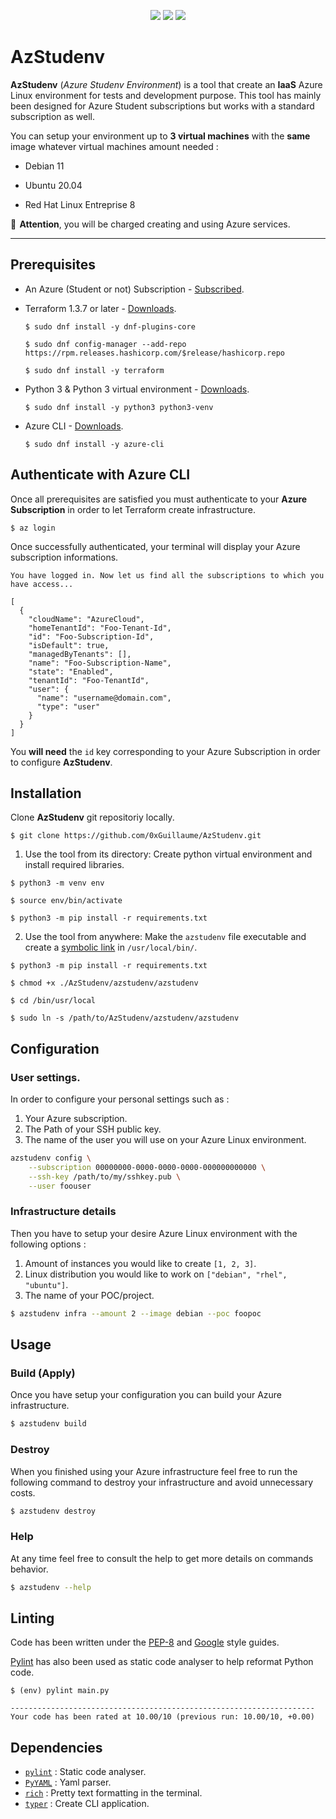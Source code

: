 <p align="center">
    <img src="https://img.shields.io/badge/microsoft%20azure-0089D6?style=for-the-badge&logo=microsoft-azure&logoColor=white"/>
    <img src="https://img.shields.io/badge/Terraform-7B42BC?style=for-the-badge&logo=terraform&logoColor=white"/>
    <img src="https://img.shields.io/badge/Python-FFD43B?style=for-the-badge&logo=python&logoColor=blue"/>
</p>


# AzStudenv

**AzStudenv** (_Azure Studenv Environment_) is a tool that create an **IaaS** Azure Linux environment for tests and development purpose. This tool has mainly been designed for Azure Student subscriptions but works with a standard subscription as well. 

You can setup your environment up to **3 virtual machines** with the **same** image whatever virtual machines amount needed :

- Debian 11

- Ubuntu 20.04

- Red Hat Linux Entreprise 8

📢  **Attention**, you will be charged creating and using Azure services.

---


## Prerequisites

- An Azure (Student or not) Subscription - [Subscribed](https://azure.microsoft.com/en-us/free/). 

- Terraform 1.3.7 or later - [Downloads](https://developer.hashicorp.com/terraform/downloads).
    ```shell
    $ sudo dnf install -y dnf-plugins-core

    $ sudo dnf config-manager --add-repo https://rpm.releases.hashicorp.com/$release/hashicorp.repo

    $ sudo dnf install -y terraform
    ```

- Python 3 & Python 3 virtual environment - [Downloads](https://www.python.org/downloads/).
    ```shell
    $ sudo dnf install -y python3 python3-venv
    ```

- Azure CLI - [Downloads](https://learn.microsoft.com/en-us/cli/azure/install-azure-cli).
    ```shell
    $ sudo dnf install -y azure-cli
    ```


## Authenticate with Azure CLI

Once all prerequisites are satisfied you must authenticate to your **Azure Subscription** in order to let Terraform create infrastructure.

```shell
$ az login
```

Once successfully authenticated, your terminal will display your Azure subscription informations.

```shell
You have logged in. Now let us find all the subscriptions to which you have access...

[
  {
    "cloudName": "AzureCloud",
    "homeTenantId": "Foo-Tenant-Id",
    "id": "Foo-Subscription-Id",
    "isDefault": true,
    "managedByTenants": [],
    "name": "Foo-Subscription-Name",
    "state": "Enabled",
    "tenantId": "Foo-TenantId",
    "user": {
      "name": "username@domain.com",
      "type": "user"
    }
  }
]
```

You **will need** the `id` key corresponding to your Azure Subscription in order to configure **AzStudenv**.


## Installation

Clone **AzStudenv** git repositoriy locally.

```shell
$ git clone https://github.com/0xGuillaume/AzStudenv.git
```

1. Use the tool from its directory:
Create python virtual environment and install required libraries.

```shell
$ python3 -m venv env

$ source env/bin/activate

$ python3 -m pip install -r requirements.txt
```

2. Use the tool from anywhere: Make the `azstudenv` file executable and
create a [symbolic link](https://en.wikipedia.org/wiki/Symbolic_link) in `/usr/local/bin/`.
```shell
$ python3 -m pip install -r requirements.txt

$ chmod +x ./AzStudenv/azstudenv/azstudenv

$ cd /bin/usr/local

$ sudo ln -s /path/to/AzStudenv/azstudenv/azstudenv
```


## Configuration

### User settings.

In order to configure your personal settings such as :

1. Your Azure subscription.
1. The Path of your SSH public key.
1. The name of the user you will use on your Azure Linux environment.

```bash
azstudenv config \
	--subscription 00000000-0000-0000-0000-000000000000 \
	--ssh-key /path/to/my/sshkey.pub \
	--user foouser
```

### Infrastructure details

Then you have to setup your desire Azure Linux environment with the following options :
	
1. Amount of instances you would like to create `[1, 2, 3]`.
1. Linux distribution you would like to work on `["debian", "rhel", "ubuntu"]`.
1. The name of your POC/project.

```bash
$ azstudenv infra --amount 2 --image debian --poc foopoc
```

## Usage

### Build (Apply)

Once you have setup your configuration you can build your Azure infrastructure.

```bash
$ azstudenv build
```

### Destroy

When you finished using your Azure infrastructure feel free to run the following command to destroy your infrastructure and avoid unnecessary costs.

```bash
$ azstudenv destroy
```

### Help

At any time feel free to consult the help to get more details on commands behavior.

```bash
$ azstudenv --help
```

## Linting

Code has been written under the [PEP-8](https://peps.python.org/pep-0008/) and [Google](https://google.github.io/styleguide/pyguide.html) style guides.

[Pylint](https://github.com/PyCQA/pylint) has also been used as static code analyser to help reformat Python code.

```
$ (env) pylint main.py

--------------------------------------------------------------------
Your code has been rated at 10.00/10 (previous run: 10.00/10, +0.00)
```


## Dependencies

- [`pylint`](https://pypi.org/project/pylint/) : Static code analyser.
- [`PyYAML`](https://pypi.org/project/PyYAML/) : Yaml parser.
- [`rich`](https://pypi.org/project/rich/) : Pretty text formatting in the terminal.
- [`typer`](https://pypi.org/project/typer/) : Create CLI application.
